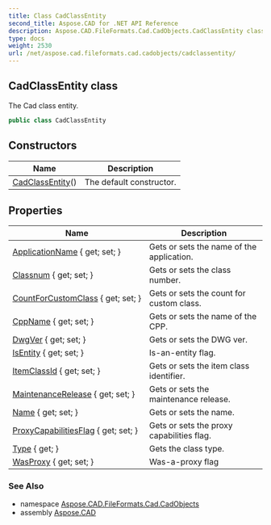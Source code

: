 ```yaml
---
title: Class CadClassEntity
second_title: Aspose.CAD for .NET API Reference
description: Aspose.CAD.FileFormats.Cad.CadObjects.CadClassEntity class. The Cad class entity
type: docs
weight: 2530
url: /net/aspose.cad.fileformats.cad.cadobjects/cadclassentity/
---
```

## CadClassEntity class

The Cad class entity.

```csharp
public class CadClassEntity
```

## Constructors

| Name | Description |
| --- | --- |
| [CadClassEntity](cadclassentity/)() | The default constructor. |

## Properties

| Name | Description |
| --- | --- |
| [ApplicationName](../../aspose.cad.fileformats.cad.cadobjects/cadclassentity/applicationname/) { get; set; } | Gets or sets the name of the application. |
| [Classnum](../../aspose.cad.fileformats.cad.cadobjects/cadclassentity/classnum/) { get; set; } | Gets or sets the class number. |
| [CountForCustomClass](../../aspose.cad.fileformats.cad.cadobjects/cadclassentity/countforcustomclass/) { get; set; } | Gets or sets the count for custom class. |
| [CppName](../../aspose.cad.fileformats.cad.cadobjects/cadclassentity/cppname/) { get; set; } | Gets or sets the name of the CPP. |
| [DwgVer](../../aspose.cad.fileformats.cad.cadobjects/cadclassentity/dwgver/) { get; set; } | Gets or sets the DWG ver. |
| [IsEntity](../../aspose.cad.fileformats.cad.cadobjects/cadclassentity/isentity/) { get; set; } | Is-an-entity flag. |
| [ItemClassId](../../aspose.cad.fileformats.cad.cadobjects/cadclassentity/itemclassid/) { get; set; } | Gets or sets the item class identifier. |
| [MaintenanceRelease](../../aspose.cad.fileformats.cad.cadobjects/cadclassentity/maintenancerelease/) { get; set; } | Gets or sets the maintenance release. |
| [Name](../../aspose.cad.fileformats.cad.cadobjects/cadclassentity/name/) { get; set; } | Gets or sets the name. |
| [ProxyCapabilitiesFlag](../../aspose.cad.fileformats.cad.cadobjects/cadclassentity/proxycapabilitiesflag/) { get; set; } | Gets or sets the proxy capabilities flag. |
| [Type](../../aspose.cad.fileformats.cad.cadobjects/cadclassentity/type/) { get; } | Gets the class type. |
| [WasProxy](../../aspose.cad.fileformats.cad.cadobjects/cadclassentity/wasproxy/) { get; set; } | Was-a-proxy flag |

### See Also

* namespace [Aspose.CAD.FileFormats.Cad.CadObjects](../../aspose.cad.fileformats.cad.cadobjects/)
* assembly [Aspose.CAD](../../)



